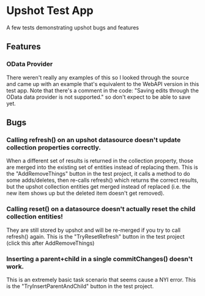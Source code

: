 Upshot Test App
===============

A few tests demonstrating upshot bugs and features

Features
--------

### OData Provider

There weren't really any examples of this so I looked through the source and came up with an example that's equivalent to the WebAPI version in this test app. Note that there's a comment in the code: "Saving edits through the OData data provider is not supported." so don't expect to be able to save yet.

Bugs
----

### Calling refresh() on an upshot datasource doesn't update collection properties correctly.

When a different set of results is returned in the collection property, those are merged into the existing set of entities instead of replacing them. This is the "AddRemoveThings" button in the test project, it calls a method to do some adds/deletes, then re-calls refresh() which returns the correct results, but the upshot collection entities get merged instead of replaced (i.e. the new item shows up but the deleted item doesn't get removed).

### Calling reset() on a datasource doesn't actually reset the child collection entities!

They are still stored by upshot and will be re-merged if you try to call refresh() again. This is the "TryResetRefresh" button in the test project (click this after AddRemoveThings)

### Inserting a parent+child in a single commitChanges() doesn't work.

This is an extremely basic task scenario that seems cause a NYI error. This is the "TryInsertParentAndChild" button in the test project.